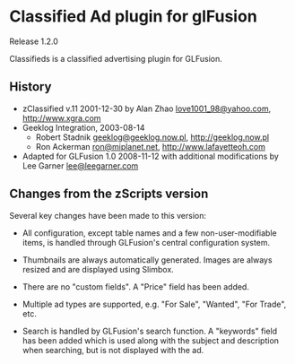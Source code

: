 # Classified Ad plugin for glFusion
Release 1.2.0

Classifieds is a classified advertising plugin for GLFusion.

## History
- zClassified v.11 2001-12-30 by Alan Zhao <love1001_98@yahoo.com>, http://www.xgra.com
- Geeklog Integration, 2003-08-14
  - Robert Stadnik <geeklog@geeklog.now.pl>, http://geeklog.now.pl
  - Ron Ackerman <ron@miplanet.net>, http://www.lafayetteoh.com
- Adapted for GLFusion 1.0 2008-11-12 with additional modifications by Lee Garner <lee@leegarner.com>

## Changes from the zScripts version

Several key changes have been made to this version:

-   All configuration, except table names and a few non-user-modifiable items,
    is handled through GLFusion's central configuration system.

-   Thumbnails are always automatically generated. Images are always resized
    and are displayed using Slimbox.

-   There are no "custom fields".  A "Price" field has been added.

-   Multiple ad types are supported, e.g. "For Sale", "Wanted", "For Trade", etc.

-   Search is handled by GLFusion's search function. A "keywords" field has
    been added which is used along with the subject and description when
    searching, but is not displayed with the ad.
